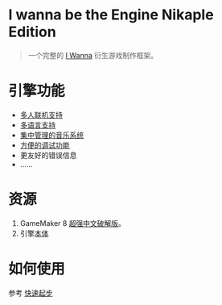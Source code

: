 # I wanna be the Engine Nikaple Edition

> 一个完整的 [I Wanna](https://kayin.moe/iwbtg/downloads.php) 衍生游戏制作框架。

# 引擎功能

* [多人联机支持](network.md)
* [多语言支持](i18n.md)
* [集中管理的音乐系统](music.md)
* [方便的调试功能](debug.md)
* 更友好的错误信息
* ......

# 资源

1.  GameMaker 8 [超强中文破解版](http://p57vqeilv.bkt.clouddn.com/Super_Gamemaker8_1.4.2_Install.exe?attname=&e=1527862290&token=FZGZGDr0sWKjK7wJ1v0WnkOOgqYfwshN9tFWlp26:leSWs4WGikF9Ev-nLV1oMGim5LE)。
2.  引擎[本体](www.baidu.com)

# 如何使用

参考 [快速起步](quickstart.md)
